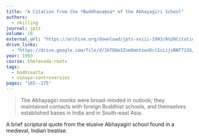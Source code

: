 ```yaml
---
title: "A Citation from the *Buddhavaṃsa* of the Abhayagiri School"
authors:
  - skilling
journal: jpts
volume: 18
external_url: "https://archive.org/download/jpts-xviii-1993/A%20Citation%20from%20the%20Buddhavamsa%20of%20the%20Abhayagiri%20School%20-%20Peter%20Skilling_text.pdf"
drive_links:
  - "https://drive.google.com/file/d/1hTDQe3Zvm6mntswxDclScLijsRNT713G/view?usp=drivesdk"
year: 1993
course: theravada-roots
tags:
  - bodhisatta
  - vinaya-controversies
pages: "165--175"
---
```


> The Abhayagiri monks were broad-minded in outlook; they maintained contacts with foreign Buddhist schools, and themselves established bases in India and in South-east Asia. 

A brief scriptural quote from the elusive Abhayagiri school found in a medieval, Indian treatise.